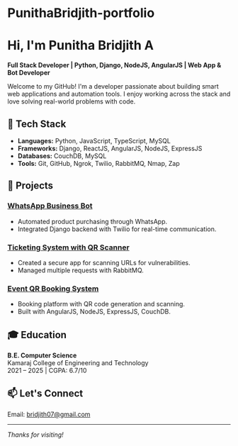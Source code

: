# PunithaBridjith-portfolio

# Hi, I'm Punitha Bridjith A

**Full Stack Developer | Python, Django, NodeJS, AngularJS | Web App & Bot Developer**

Welcome to my GitHub! I'm a developer passionate about building smart web applications and automation tools. I enjoy working across the stack and love solving real-world problems with code.

## 🔧 Tech Stack
- **Languages:** Python, JavaScript, TypeScript, MySQL
- **Frameworks:** Django, ReactJS, AngularJS, NodeJS, ExpressJS
- **Databases:** CouchDB, MySQL
- **Tools:** Git, GitHub, Ngrok, Twilio, RabbitMQ, Nmap, Zap

## 💼 Projects

### [WhatsApp Business Bot](https://github.com/your-username/whatsapp-bot)
- Automated product purchasing through WhatsApp.
- Integrated Django backend with Twilio for real-time communication.

### [Ticketing System with QR Scanner](https://github.com/your-username/ticketing-system)
- Created a secure app for scanning URLs for vulnerabilities.
- Managed multiple requests with RabbitMQ.

### [Event QR Booking System](https://github.com/your-username/qr-event-system)
- Booking platform with QR code generation and scanning.
- Built with AngularJS, NodeJS, ExpressJS, CouchDB.

## 🎓 Education
**B.E. Computer Science**  
Kamaraj College of Engineering and Technology  
2021 – 2025 | CGPA: 6.7/10

## 📫 Let's Connect
Email: [bridjith07@gmail.com](mailto:bridjith07@gmail.com)

---

_Thanks for visiting!_
